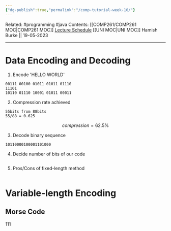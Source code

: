 ```yaml
---
{"dg-publish":true,"permalink":"/comp-tutorial-week-10/"}
---
```


Related: #programming #java 
Contents: [[COMP261/COMP261 MOC\|COMP261 MOC]]
[Lecture Schedule](https://ecs.wgtn.ac.nz/Courses/COMP261_2023T1/LectureSchedule)
[[UNI MOC\|UNI MOC]]
Hamish Burke || 19-05-2023
***

# Data Encoding and Decoding

1. Encode 'HELLO WORLD'

```
00111 00100 01011 01011 01110 
11101 
10110 01110 10001 01011 00011
```

2. Compression rate achieved

```
55bits from 88bits
55/88 = 0.625
```

$$compression = 62.5\%$$

3. Decode binary sequence 

```
10110000100001101000

```

4. Decide number of bits of our code

```

```

5. Pros/Cons of fixed-length method

```

```

# Variable-length Encoding

## Morse Code


111

